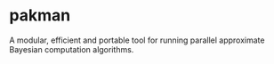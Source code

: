 # pakman
A modular, efficient and portable tool for running parallel approximate Bayesian computation algorithms.
